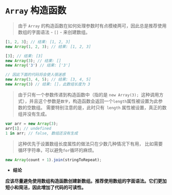 # `Array` 构造函数

> 由于 `Array` 的构造函数在如何处理参数时有点模棱两可，因此总是推荐使用数组的字面语法 - `[]` - 来创建数组。

```javascript
[1, 2, 3]; // 结果: [1, 2, 3]
new Array(1, 2, 3); // 结果: [1, 2, 3]

[3]; // 结果: [3]
new Array(3); // 结果: []
new Array('3') // 结果: ['3']

// 因此下面的代码将会使人很迷惑
new Array(3, 4, 5); // 结果: [3, 4, 5]
new Array(3) // 结果: []，此数组长度为 3
```

> 由于只有一个参数传递到构造函数中（指的是 `new Array(3); `这种调用方式），并且这个参数是`数字`，构造函数会返回一个` length `属性被设置为此参数的空数组。 需要特别注意的是，此时只有` length` 属性被设置，真正的数组并没有生成。

```javascript
var arr = new Array(3);
arr[1]; // undefined
1 in arr; // false, 数组还没有生成
```

> 这种优先于设置数组长度属性的做法只在少数几种情况下有用，
> 比如需要循环字符串，可以避免` for `循环的麻烦。

```js
new Array(count + 1).join(stringToRepeat);
```

- **结论**

**应该尽量避免使用数组构造函数创建新数组。推荐使用数组的字面语法。它们更加短小和简洁，因此增加了代码的可读性。**
